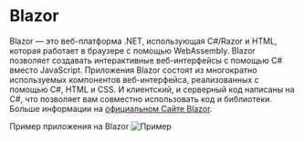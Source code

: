 # Blazor

Blazor — это веб-платформа .NET, использующая C#/Razor и HTML, которая работает в браузере с помощью WebAssembly.
Blazor позволяет создавать интерактивные веб-интерфейсы с помощью C# вместо JavaScript. Приложения Blazor состоят из многократно используемых компонентов веб-интерфейса, реализованных с помощью C#, HTML и CSS. И клиентский, и серверный код написаны на C#, что позволяет вам совместно использовать код и библиотеки. Больше информации на [официальном Сайте Blazor](https://dotnet.microsoft.com/en-us/apps/aspnet/web-apps/blazor).

Пример приложения на Blazor
![Пример](https://forums.servicestack.net/uploads/default/original/2X/2/2e2d3bd78db5eb0898d02395896912699c28a6c8.png)

